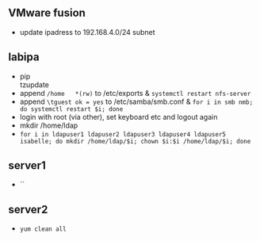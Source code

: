 
## VMware fusion
- update ipadress to 192.168.4.0/24 subnet


## labipa
- pip  
  tzupdate
- append `/home   *(rw)` to /etc/exports & `systemctl restart nfs-server`
- append `\tguest ok = yes` to /etc/samba/smb.conf & `for i in smb nmb; do systemctl restart $i; done`
- login with root (via other), set keyboard etc and logout again
- mkdir /home/ldap
- `for i in ldapuser1 ldapuser2 ldapuser3 ldapuser4 ldapuser5 isabelle; do mkdir /home/ldap/$i; chown $i:$i /home/ldap/$i; done`

## server1
- ``

## server2
- `yum clean all`
